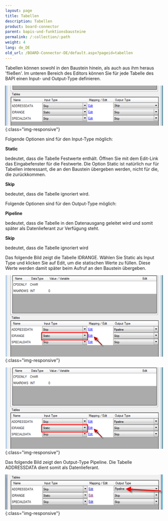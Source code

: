```yaml
---
layout: page
title: Tabellen
description: Tabellen
product: board-connector
parent: bapis-und-funktionsbausteine
permalink: /:collection/:path
weight: 4
lang: de_DE
old_url: /BOARD-Connector-DE/default.aspx?pageid=tabellen
---
```


Tabellen können sowohl in den Baustein hinein, als auch aus ihm heraus 'fließen'. Im unteren Bereich des Editors können Sie für jede Tabelle des BAPI einen Input- und Output-Type definieren.

![BAPI-Table-01](/img/content/BAPI-Table-01.png){:class="img-responsive"}


Folgende Optionen sind für den Input-Type möglich:

**Static**

bedeutet, dass die Tabelle Festwerte enthält. Öffnen Sie mit dem Edit-Link das Eingabefenster für die Festwerte. Die Option Static ist natürlich nur für Tabellen interessant, die an den Baustein übergeben werden, nicht für die, die zurückkommen.

**Skip**

bedeutet, dass die Tabelle ignoriert wird.

Folgende Optionen sind für den Output-Type möglich:

**Pipeline**

bedeutet, dass die Tabelle in den Datenausgang geleitet wird und somit später als Datenlieferant zur Verfügung steht.

**Skip**

bedeutet, dass die Tabelle ignoriert wird

Das folgende Bild zeigt die Tabelle IDRANGE. Wählen Sie Static als Input Type und klicken Sie auf Edit, um die statischen Werte zu füllen. Diese Werte werden damit später beim Aufruf an den Baustein übergeben.

![BAPI-Table-02](/img/content/BAPI-Table-02.png){:class="img-responsive"}

![BAPI-Table-03](/img/content/BAPI-Table-03.png){:class="img-responsive"}


Das folgende Bild zeigt den Output-Type Pipeline. Die Tabelle ADDRESSDATA dient somit als Datenlieferant.

![BAPI-Table-04](/img/content/BAPI-Table-04.png){:class="img-responsive"}